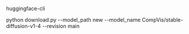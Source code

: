 huggingface-cli

python download.py --model_path new --model_name CompVis/stable-diffusion-v1-4 --revision main
